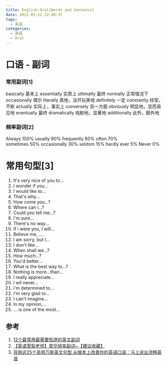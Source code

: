 ```yaml
---
title: English-Oral[Words and Sentence]
date: 2012-03-22 22:40:37
tags:
  - 英语
categories: 
  - 英语
  - Oral
---
```


<p></p>
<!-- more -->

# 口语 - 副词
### 常用副词[1]
basically 基本上
essentially 实质上
ultimatly 最终
normally  正常情况下
occasionally  偶尔
literally  真地，没开玩笑地
definitely   一定
constantly   经常，不断
actually   实际上，事实上
conversely  另一方面
obviously   明显地，显而易见地
eventually   最终
dramatically   戏剧地，显著地
additionally   此外，额外地

### 频率副词[2]
Always            100%
usually            90%
frequently      80%
often               70%  
sometimes     50%
occasionally   30%
seldom            15%
hardly ever     5%
Never               0%



# 常用句型[3]
1. It's very nice of you to...
2. I wonder if you...
3. I would like to...
4. That's why...
5. How come you...?
6. Where can i...?
7. Could you tell me...?
8. I'm sure...
9. There's no way...
10. If i were you, I will...
11. Believe me, ....
12. I am sorry, but I...
13. I don't like...
14. When shall we...?
15. How much...?
16. You'd better...
17. What is the best way to...?
18. Nothing is more...than...
19. I really appreciate...
20. I wll never...
21. i'm determined to...
22. I'm very glad to...
23. I can't imagine...
24. In my opinion,...
25. ... is one of the most...



## 参考

1. [12个最常用最需要知道的英文副词](https://www.bilibili.com/video/BV1JZ4y1A7Rv/)
2. [【英语雪梨老师】常见频率副词~【建议收藏】](https://www.bilibili.com/video/BV1a34y197jB/)
3. [背熟这25个高频万能英文句型 从根本上改善你的英语口语：马上说出流畅英语](https://www.bilibili.com/video/BV1jG411w7rh/)